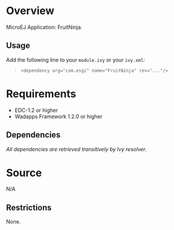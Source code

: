<!--
	Markdown
-->

# Overview
MicroEJ Application: FruitNinja.

## Usage
Add the following line to your `module.ivy` or your `ivy.xml`:
> `<dependency org="com.esgi" name="FruitNinja" rev="..."/>`

# Requirements
  - EDC-1.2 or higher
  - Wadapps Framework 1.2.0 or higher

## Dependencies
_All dependencies are retrieved transitively by Ivy resolver_.

# Source
N/A

## Restrictions
None.